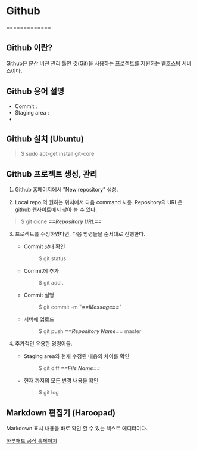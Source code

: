 # Github
=============

## Github 이란?
Github은 분산 버전 관리 툴인 깃(Git)을 사용하는 프로젝트를 지원하는 웹호스팅 서비스이다.

## Github 용어 설명
* Commit : 
* Staging area : 
* 

## Github 설치 (Ubuntu)
> $ sudo apt-get install git-core

## Github 프로젝트 생성, 관리
1. Github 홈페이지에서 "New repository" 생성.

2. Local repo.의 원하는 위치에서 다음 command 사용.
   Repository의 URL은 github 웹사이트에서 찾아 볼 수 있다.
> $ git clone __*==Repository URL==*__

3. 프로젝트를 수정하였다면, 다음 명령들을 순서대로 진행한다.
	* Commit 상태 확인
		> $ git status
	* Commit에 추가
		> $ git add .
	* Commit 실행
		> $ git commit -m "__*==Message==*__"
	* 서버에 업로드
		> $ git push __*==Repository Name==*__ master

4. 추가적인 유용한 명령어들.
	* Staging area와 현재 수정된 내용의 차이를 확인
		> $ git diff __*==File Name==*__
	* 현재 까지의 모든 변경 내용을 확인
		> $ git log

## Markdown 편집기 (Haroopad)
Markdown 표시 내용을 바로 확인 할 수 있는 텍스트 에디터이다.

[하루패드 공식 홈페이지](http://pad.haroopress.com/user.html)